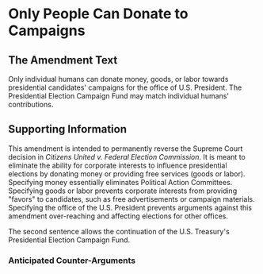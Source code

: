# Only People Can Donate to Campaigns

## The Amendment Text

Only individual humans can donate money, goods, or labor towards presidential candidates' campaigns for the office of U.S. President. The Presidential Election Campaign Fund may match individual humans' contributions.

## Supporting Information

This amendment is intended to permanently reverse the Supreme Court decision in *Citizens United v. Federal Election Commission*. It is meant to eliminate the ability for corporate interests to influence presidential elections by donating money or providing free services (goods or labor). Specifying money essentially eliminates Political Action Committees. Specifying goods or labor prevents corporate interests from providing "favors" to candidates, such as free advertisements or campaign materials. Specifying the office of the U.S. President prevents arguments against this amendment over-reaching and affecting elections for other offices.

The second sentence allows the continuation of the U.S. Treasury's Presidential Election Campaign Fund.

### Anticipated Counter-Arguments

